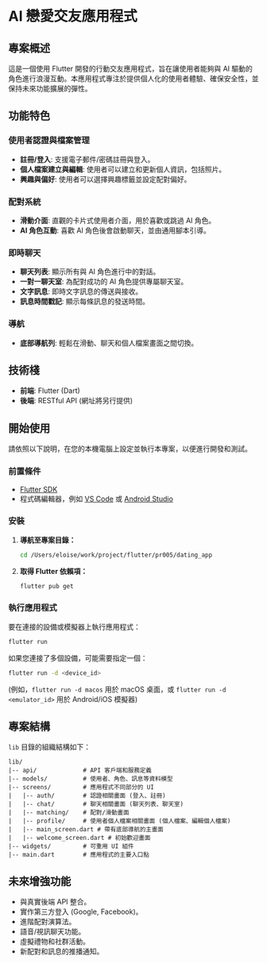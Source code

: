 # AI 戀愛交友應用程式

## 專案概述

這是一個使用 Flutter 開發的行動交友應用程式，旨在讓使用者能夠與 AI 驅動的角色進行浪漫互動。本應用程式專注於提供個人化的使用者體驗、確保安全性，並保持未來功能擴展的彈性。

## 功能特色

### 使用者認證與檔案管理
*   **註冊/登入**: 支援電子郵件/密碼註冊與登入。
*   **個人檔案建立與編輯**: 使用者可以建立和更新個人資訊，包括照片。
*   **興趣與偏好**: 使用者可以選擇興趣標籤並設定配對偏好。

### 配對系統
*   **滑動介面**: 直觀的卡片式使用者介面，用於喜歡或跳過 AI 角色。
*   **AI 角色互動**: 喜歡 AI 角色後會啟動聊天，並由通用腳本引導。

### 即時聊天
*   **聊天列表**: 顯示所有與 AI 角色進行中的對話。
*   **一對一聊天室**: 為配對成功的 AI 角色提供專屬聊天室。
*   **文字訊息**: 即時文字訊息的傳送與接收。
*   **訊息時間戳記**: 顯示每條訊息的發送時間。

### 導航
*   **底部導航列**: 輕鬆在滑動、聊天和個人檔案畫面之間切換。

## 技術棧

*   **前端**: Flutter (Dart)
*   **後端**: RESTful API (網址將另行提供)

## 開始使用

請依照以下說明，在您的本機電腦上設定並執行本專案，以便進行開發和測試。

### 前置條件

*   [Flutter SDK](https://flutter.dev/docs/get-started/install)
*   程式碼編輯器，例如 [VS Code](https://code.visualstudio.com/) 或 [Android Studio](https://developer.android.com/studio)

### 安裝

1.  **導航至專案目錄：**
    ```bash
    cd /Users/eloise/work/project/flutter/pr005/dating_app
    ```

2.  **取得 Flutter 依賴項：**
    ```bash
    flutter pub get
    ```

### 執行應用程式

要在連接的設備或模擬器上執行應用程式：

```bash
flutter run
```

如果您連接了多個設備，可能需要指定一個：

```bash
flutter run -d <device_id>
```
(例如，`flutter run -d macos` 用於 macOS 桌面，或 `flutter run -d <emulator_id>` 用於 Android/iOS 模擬器)

## 專案結構

`lib` 目錄的組織結構如下：

```
lib/
|-- api/             # API 客戶端和服務定義
|-- models/          # 使用者、角色、訊息等資料模型
|-- screens/         # 應用程式不同部分的 UI
|   |-- auth/        # 認證相關畫面 (登入、註冊)
|   |-- chat/        # 聊天相關畫面 (聊天列表、聊天室)
|   |-- matching/    # 配對/滑動畫面
|   |-- profile/     # 使用者個人檔案相關畫面 (個人檔案、編輯個人檔案)
|   |-- main_screen.dart # 帶有底部導航的主畫面
|   |-- welcome_screen.dart # 初始歡迎畫面
|-- widgets/         # 可重用 UI 組件
|-- main.dart        # 應用程式的主要入口點
```

## 未來增強功能

*   與真實後端 API 整合。
*   實作第三方登入 (Google, Facebook)。
*   進階配對演算法。
*   語音/視訊聊天功能。
*   虛擬禮物和社群活動。
*   新配對和訊息的推播通知。
